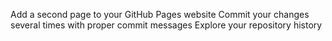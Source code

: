 Add a second page to your GitHub Pages website
Commit your changes several times with proper commit messages
Explore your repository history
